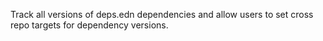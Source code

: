 Track all versions of deps.edn dependencies
and allow users to set cross repo targets for dependency versions.

